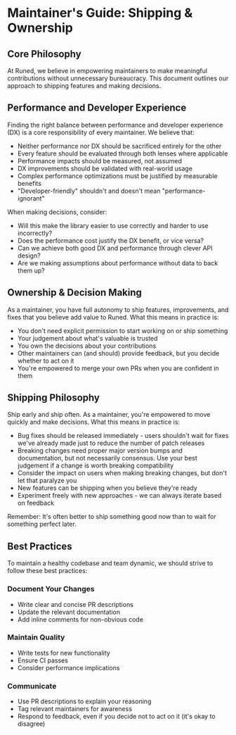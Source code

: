 # Maintainer's Guide: Shipping & Ownership

## Core Philosophy

At Runed, we believe in empowering maintainers to make meaningful contributions without unnecessary
bureaucracy. This document outlines our approach to shipping features and making decisions.

## Performance and Developer Experience

Finding the right balance between performance and developer experience (DX) is a core responsibility
of every maintainer. We believe that:

- Neither performance nor DX should be sacrificed entirely for the other
- Every feature should be evaluated through both lenses where applicable
- Performance impacts should be measured, not assumed
- DX improvements should be validated with real-world usage
- Complex performance optimizations must be justified by measurable benefits
- "Developer-friendly" shouldn't and doesn't mean "performance-ignorant"

When making decisions, consider:

- Will this make the library easier to use correctly and harder to use incorrectly?
- Does the performance cost justify the DX benefit, or vice versa?
- Can we achieve both good DX and performance through clever API design?
- Are we making assumptions about performance without data to back them up?

## Ownership & Decision Making

As a maintainer, you have full autonomy to ship features, improvements, and fixes that you believe
add value to Runed. What this means in practice is:

- You don't need explicit permission to start working on or ship something
- Your judgement about what's valuable is trusted
- You own the decisions about your contributions
- Other maintainers can (and should) provide feedback, but you decide whether to act on it
- You're empowered to merge your own PRs when you are confident in them

## Shipping Philosophy

Ship early and ship often. As a maintainer, you're empowered to move quickly and make decisions.
What this means in practice is:

- Bug fixes should be released immediately - users shouldn't wait for fixes we've already made just
  to reduce the number of patch releases
- Breaking changes need proper major version bumps and documentation, but not necessarily consensus.
  Use your best judgement if a change is worth breaking compatibility
- Consider the impact on users when making breaking changes, but don't let that paralyze you
- New features can be shipping when you believe they're ready
- Experiment freely with new approaches - we can always iterate based on feedback

Remember: It's often better to ship something good now than to wait for something perfect later.

## Best Practices

To maintain a healthy codebase and team dynamic, we should strive to follow these best practices:

### Document Your Changes

- Write clear and concise PR descriptions
- Update the relevant documentation
- Add inline comments for non-obvious code

### Maintain Quality

- Write tests for new functionality
- Ensure CI passes
- Consider performance implications

### Communicate

- Use PR descriptions to explain your reasoning
- Tag relevant maintainers for awareness
- Respond to feedback, even if you decide not to act on it (it's okay to disagree)
